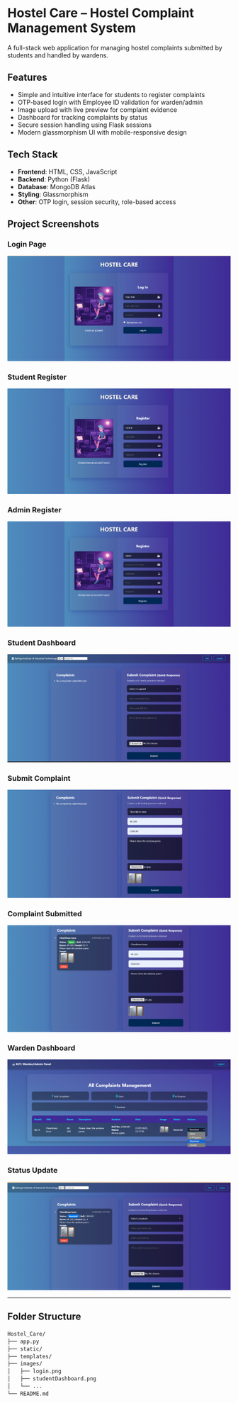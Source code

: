 # Hostel Care – Hostel Complaint Management System

A full-stack web application for managing hostel complaints submitted by students and handled by wardens.

## Features

-  Simple and intuitive interface for students to register complaints
-  OTP-based login with Employee ID validation for warden/admin
-  Image upload with live preview for complaint evidence
-  Dashboard for tracking complaints by status
-  Secure session handling using Flask sessions
-  Modern glassmorphism UI with mobile-responsive design

## Tech Stack

- **Frontend**: HTML, CSS, JavaScript
- **Backend**: Python (Flask)
- **Database**: MongoDB Atlas
- **Styling**:  Glassmorphism
- **Other**: OTP login, session security, role-based access

##  Project Screenshots

###  Login Page
![Login](./images/login.png)
###  Student Register
![ Student Register](./images/studentregister.png)
###  Admin Register
![Admin Register](./images/adminregister.png)

### Student Dashboard
![Student Dashboard](./images/studentdashboard.png)

### Submit Complaint
![Submit Complaint](./images/submittingcomplain.png)

### Complaint Submitted
![Complaint Submitted](./images/aftercomplaining.png)
### Warden Dashboard
![Warden Dashboard](./images/admindashboard.png)
### Status Update
![Status Update](./images/Statusupdate.png)


---

## Folder Structure

```bash
Hostel_Care/
├── app.py
├── static/
├── templates/
├── images/
│   ├── login.png
│   ├── studentDashboard.png
│   └── ...
└── README.md
